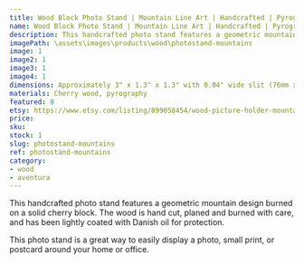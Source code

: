 ```yaml
---
title: Wood Block Photo Stand | Mountain Line Art | Handcrafted | Pyrography
name: Wood Block Photo Stand | Mountain Line Art | Handcrafted | Pyrography
description: This handcrafted photo stand features a geometric mountain design burned on a solid cherry block. The wood is hand cut, planed and burned with care, and has been lightly coated with Danish oil for protection.
imagePath: \assets\images\products\wood\photostand-mountains
image: 1
image2: 1
image3: 1
image4: 1
dimensions: Approximately 3" x 1.3" x 1.3" with 0.04" wide slit (76mm x 33mm x 33mm with a 10mm wide slit)
materials: Cherry wood, pyrography
featured: 0
etsy: https://www.etsy.com/listing/899058454/wood-picture-holder-mountain-la-aventura
price:
sku:
stock: 1
slug: photostand-mountains
ref: photostand-mountains
category:
- wood
- aventura
---
```

This handcrafted photo stand features a geometric mountain design burned on a solid cherry block. The wood is hand cut, planed and burned with care, and has been lightly coated with Danish oil for protection.

This photo stand is a great way to easily display a photo, small print, or postcard around your home or office.

